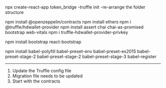 npx create-react-app token_bridge
-truffle init
-re-arrange the folder structure

npm install @openzeppelin/contracts
npm install ethers
npm i @truffle/hdwallet-provider
npm install assert chai chai-as-promised bootstrap web-vitals
npm i truffle-hdwallet-provider-privkey

npm install bootstrap react-bootstrap

npm install babel-polyfill babel-preset-env babel-preset-es2015 babel-preset-stage-2 babel-preset-stage-2 babel-preset-stage-3 babel-register

---

1. Update the Truffle config file
2. Migration file needs to be updated
3. Start with the contracts
